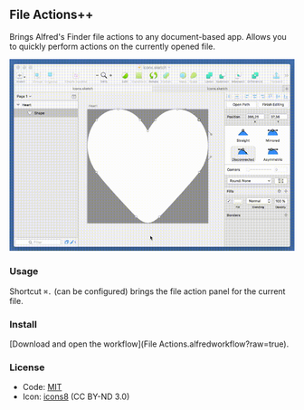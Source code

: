 ## File Actions++

Brings Alfred's Finder file actions to any document-based app. Allows you to quickly perform actions on the currently opened file.

![Screenshot](screenshot.gif)

### Usage

Shortcut `⌘.` (can be configured) brings the file action panel for the current file.

### Install

[Download and open the workflow](File Actions.alfredworkflow?raw=true).

### License

- Code: [MIT](../LICENSE)
- Icon: [icons8](https://icons8.com/license/) (CC BY-ND 3.0)